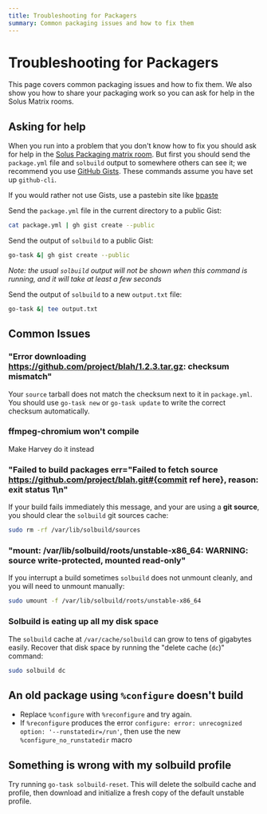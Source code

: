 ```yaml
---
title: Troubleshooting for Packagers
summary: Common packaging issues and how to fix them
---
```


# Troubleshooting for Packagers

This page covers common packaging issues and how to fix them. We also show you how to share your packaging work so you can ask for help in the Solus Matrix rooms.

## Asking for help

When you run into a problem that you don't know how to fix you should ask for help in the [Solus Packaging matrix room](/user/contributing/getting-involved.md#matrix-chat). But first you should send the `package.yml` file and `solbuild` output to somewhere others can see it; we recommend you use [GitHub Gists](https://gist.github.com/). These commands assume you have set up `github-cli`.

If you would rather not use Gists, use a pastebin site like [bpaste](https://bpa.st/)

Send the `package.yml` file in the current directory to a public Gist:

```bash
cat package.yml | gh gist create --public
```

Send the output of `solbuild` to a public Gist:

```bash
go-task &| gh gist create --public
```

*Note: the usual `solbuild` output will not be shown when this command is running, and it will take at least a few seconds*

Send the output of `solbuild` to a new `output.txt` file:

```bash
go-task &| tee output.txt
```

## Common Issues

### "Error downloading https://github.com/project/blah/1.2.3.tar.gz: checksum mismatch"

Your `source` tarball does not match the checksum next to it in `package.yml`. You should  use `go-task new` or `go-task update` to write the correct checksum automatically.

###  ffmpeg-chromium won't compile

Make Harvey do it instead

### "Failed to build packages err="Failed to fetch source https://github.com/project/blah.git#{commit ref here}, reason: exit status 1\n"

If your build fails immediately this  message, and your are using a **git source**, you should clear the `solbuild` git sources cache:

```bash
sudo rm -rf /var/lib/solbuild/sources
```

### "mount: /var/lib/solbuild/roots/unstable-x86_64: WARNING: source write-protected, mounted read-only"

If you interrupt a build sometimes `solbuild` does not unmount cleanly, and you will need to unmount manually:

```bash
sudo umount -f /var/lib/solbuild/roots/unstable-x86_64 
```

### Solbuild is eating up all my disk space

The `solbuild` cache at `/var/cache/solbuild` can grow to tens of gigabytes easily. Recover that disk space by running the "delete cache (`dc`)" command:

```bash
sudo solbuild dc
```

## An old package using `%configure` doesn't build

- Replace `%configure` with `%reconfigure` and try again.
- If `%reconfigure` produces the error `configure: error: unrecognized option: '--runstatedir=/run'`, then use the new `%configure_no_runstatedir` macro

## Something is wrong with my solbuild profile

Try running `go-task solbuild-reset`. This will delete the solbuild cache and profile, then download and initialize a fresh copy of the default unstable profile.
